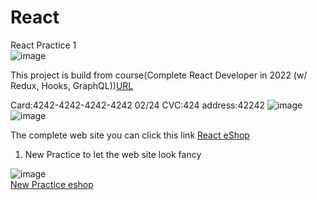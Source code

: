 # React
React Practice 1 <br/>
![image](https://user-images.githubusercontent.com/101940444/175197916-c424e28a-17de-4f0c-8902-b24516455260.png)

This project is build from course(Complete React Developer in 2022 (w/ Redux, Hooks, GraphQL))<a href="https://www.udemy.com/course/complete-react-developer-zero-to-mastery/">URL</a><br/>

Card:4242-4242-4242-4242 02/24 CVC:424 address:42242
![image](https://user-images.githubusercontent.com/101940444/177030661-423eb8fe-54bd-4d49-97bb-131e3c1e3c89.png)
![image](https://user-images.githubusercontent.com/101940444/177030834-2ed62a77-0a1b-4feb-a298-d013a3f9e990.png)


The complete web site you can click this link <a href="https://jerry-hsieh-react.netlify.app">React eShop</a><br/>


1) New Practice to let the web site look fancy<br/>

![image](![image](https://user-images.githubusercontent.com/101940444/188038636-bc29e646-3c36-4b97-bf58-357e573befa4.png))<br/>
<a href="https://stellar-cassata-b2dd7c.netlify.app/login/">New Practice eshop</a>
